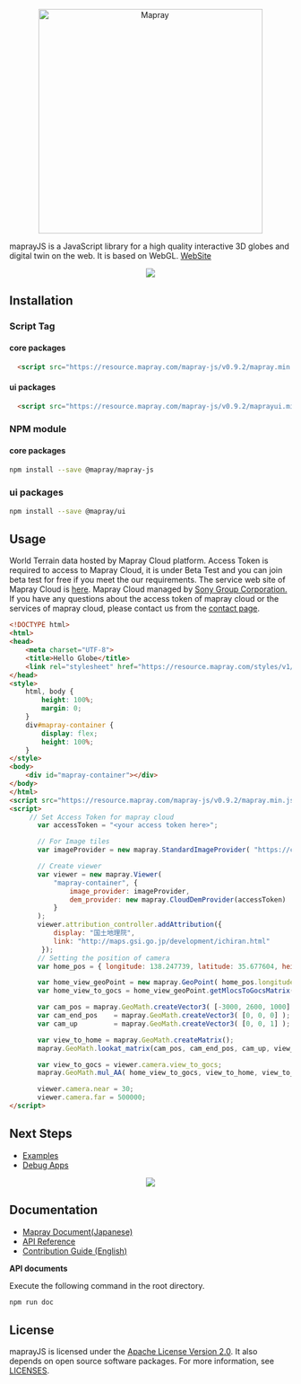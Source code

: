 [<p align="center"><img width="400" alt="Mapray" src="https://storage.googleapis.com/ino-sandbox.appspot.com/github/mainlogo.png"></p>](https://mapray.com/)

maprayJS is a JavaScript library for a high quality interactive 3D globes and digital twin on the web. It is based on WebGL.
[WebSite](https://mapray.com)

[<p align="center"><img src="https://resource.mapray.com/assets/www/img/github_cover.jpg" /></p>](https://mapray.com)

## Installation
### Script Tag
#### core packages
```html
  <script src="https://resource.mapray.com/mapray-js/v0.9.2/mapray.min.js"></script>
```
#### ui packages
```html
  <script src="https://resource.mapray.com/mapray-js/v0.9.2/maprayui.min.js"></script>
```

### NPM module
#### core packages
```bash
npm install --save @mapray/mapray-js
```

### ui packages
```bash
npm install --save @mapray/ui
```

## Usage
World Terrain data hosted by Mapray Cloud platform. Access Token is required to access to Mapray Cloud, it is under Beta Test and you can join beta test for free if you meet the our requirements. 
The service web site of Mapray Cloud is [here](https://cloud.mapray.com).
Mapray Cloud managed by [Sony Group Corporation.](https://www.sony.com/) If you have any questions about the access token of mapray cloud or the services of mapray cloud, please contact us from the [contact page](https://mapray.com/contact.html).
```html
<!DOCTYPE html>
<html>
<head>
    <meta charset="UTF-8">
    <title>Hello Globe</title>
    <link rel="stylesheet" href="https://resource.mapray.com/styles/v1/mapray.css">
</head>
<style>
    html, body {
        height: 100%;
        margin: 0;
    }
    div#mapray-container {
        display: flex;
        height: 100%;
    }
</style>
<body>
    <div id="mapray-container"></div>
</body>
</html>
<script src="https://resource.mapray.com/mapray-js/v0.9.2/mapray.min.js"></script>
<script>
     // Set Access Token for mapray cloud
       var accessToken = "<your access token here>";

       // For Image tiles
       var imageProvider = new mapray.StandardImageProvider( "https://cyberjapandata.gsi.go.jp/xyz/seamlessphoto/", ".jpg", 256, 0, 18 );

       // Create viewer
       var viewer = new mapray.Viewer(
           "mapray-container", {
               image_provider: imageProvider,
               dem_provider: new mapray.CloudDemProvider(accessToken)
           }
       );
       viewer.attribution_controller.addAttribution({
           display: "国土地理院",
           link: "http://maps.gsi.go.jp/development/ichiran.html"
        });
       // Setting the position of camera
       var home_pos = { longitude: 138.247739, latitude: 35.677604, height: 3000 };

       var home_view_geoPoint = new mapray.GeoPoint( home_pos.longitude, home_pos.latitude, home_pos.height );
       var home_view_to_gocs = home_view_geoPoint.getMlocsToGocsMatrix( mapray.GeoMath.createMatrix() );

       var cam_pos = mapray.GeoMath.createVector3( [-3000, 2600, 1000] );
       var cam_end_pos    = mapray.GeoMath.createVector3( [0, 0, 0] );
       var cam_up         = mapray.GeoMath.createVector3( [0, 0, 1] );

       var view_to_home = mapray.GeoMath.createMatrix();
       mapray.GeoMath.lookat_matrix(cam_pos, cam_end_pos, cam_up, view_to_home);

       var view_to_gocs = viewer.camera.view_to_gocs;
       mapray.GeoMath.mul_AA( home_view_to_gocs, view_to_home, view_to_gocs );

       viewer.camera.near = 30;
       viewer.camera.far = 500000;
</script>
```

## Next Steps
- [Examples](/examples)
- [Debug Apps](/debug)

[<p align="center"><img src="https://resource.mapray.com/assets/www/img/github.jpg" /></p>](/examples)

## Documentation
- [Mapray Document(Japanese)](https://mapray.com/documents/index.html)
- [API Reference](https://resource.mapray.com/doc/api/v0.9.2/index.html)
- [Contribution Guide (English)](/CONTRIBUTING.md)

**API documents**

Execute the following command in the root directory.
```bash
npm run doc
```

## License
maprayJS is licensed under the [Apache License Version 2.0](/LICENSE).
It also depends on open source software packages. For more information, see [LICENSES](third_party/LICENSES.md).
